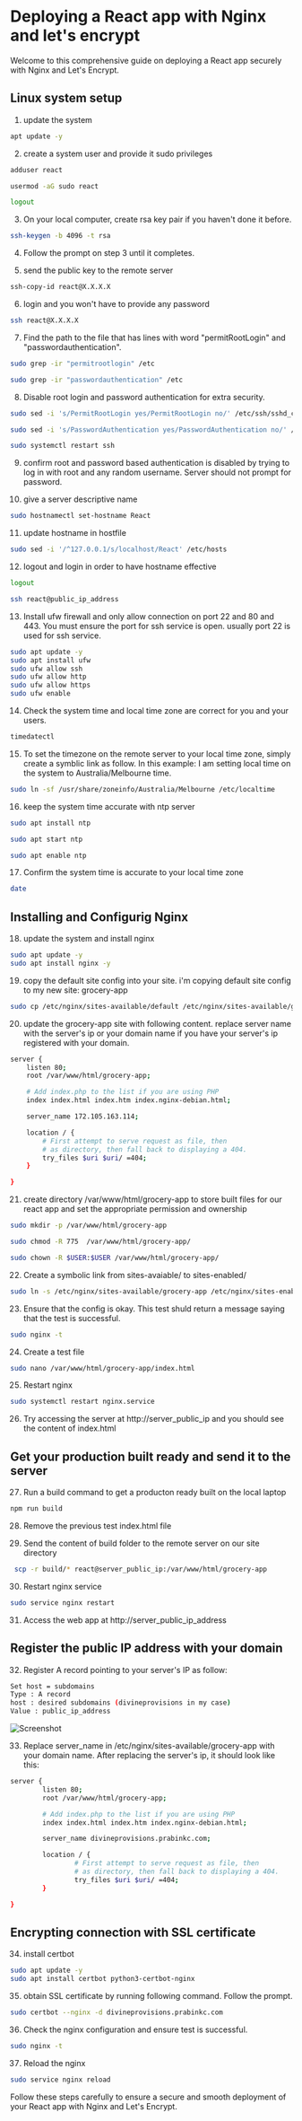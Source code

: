 # Deploying a React app with Nginx and let's encrypt
Welcome to this comprehensive guide on deploying a React app securely with Nginx and Let's Encrypt. 

## Linux system setup

1. update the system
```bash
apt update -y
```

2. create a system user and provide it sudo privileges
```bash
adduser react
```

```bash
usermod -aG sudo react

```

```bash
logout
```

3. On your local computer, create rsa key pair if you haven't done it before.
```bash
ssh-keygen -b 4096 -t rsa
```

4. Follow the prompt on step 3 until it completes.

5. send the public key to the remote server
```bash
ssh-copy-id react@X.X.X.X
```

6. login and you won't have to provide any password
```bash
ssh react@X.X.X.X
```

7. Find the path to the file that has lines with word "permitRootLogin" and "passwordauthentication".
```bash
sudo grep -ir "permitrootlogin" /etc
```

```bash
sudo grep -ir "passwordauthentication" /etc
```

8. Disable root login and password authentication for extra security.
```bash
sudo sed -i 's/PermitRootLogin yes/PermitRootLogin no/' /etc/ssh/sshd_configsed 
```

```bash
sudo sed -i 's/PasswordAuthentication yes/PasswordAuthentication no/' /etc/ssh/sshd_config
```

```bash
sudo systemctl restart ssh
```

9. confirm root and password based authentication is disabled by trying to log in with root and any random username. Server should not prompt for password.

10. give a server descriptive name
```bash
sudo hostnamectl set-hostname React
```

11. update hostname in hostfile
```bash
sudo sed -i '/^127.0.0.1/s/localhost/React' /etc/hosts
```

12. logout and login in order to have hostname effective

```bash
logout
```

```bash
ssh react@public_ip_address
```

13. Install ufw firewall and only allow connection on port 22 and 80 and 443. You must ensure the port for ssh service is open. usually port 22 is used for ssh service.

```bash
sudo apt update -y
sudo apt install ufw
sudo ufw allow ssh
sudo ufw allow http
sudo ufw allow https
sudo ufw enable
```

14. Check the system time and local time zone are correct for you and your users.
```bash
timedatectl
```

15. To set the timezone on the remote server to your local time zone, simply create a symblic link as follow. In this example: I am setting local time on the system to Australia/Melbourne time.

```bash
sudo ln -sf /usr/share/zoneinfo/Australia/Melbourne /etc/localtime
```

16. keep the system time accurate with ntp server
```bash
sudo apt install ntp
```

```bash
sudo apt start ntp
```

```bash
sudo apt enable ntp
```

17. Confirm the system time is accurate to your local time zone
```bash
date
```

## Installing and Configurig Nginx

18. update the system and install nginx
```bash
sudo apt update -y
sudo apt install nginx -y
```
19. copy the default site config into your site. i'm copying default site config to my new site: grocery-app

```bash
sudo cp /etc/nginx/sites-available/default /etc/nginx/sites-available/grocery-app
```
20. update the grocery-app site with following content. replace server name with the server's ip or your domain name if you have your server's ip registered with your domain.
```bash
server {
	listen 80;
	root /var/www/html/grocery-app;

	# Add index.php to the list if you are using PHP
	index index.html index.htm index.nginx-debian.html;

	server_name 172.105.163.114;

	location / {
		# First attempt to serve request as file, then
		# as directory, then fall back to displaying a 404.
		try_files $uri $uri/ =404;
	}

}
```
21. create directory /var/www/html/grocery-app to store built files for our react app and set the appropriate permission and ownership
```bash
sudo mkdir -p /var/www/html/grocery-app
```

```bash
sudo chmod -R 775  /var/www/html/grocery-app/
```

```bash
sudo chown -R $USER:$USER /var/www/html/grocery-app/
```

22. Create a symbolic link from sites-avaiable/ to sites-enabled/
```bash
sudo ln -s /etc/nginx/sites-available/grocery-app /etc/nginx/sites-enabled/
```

23. Ensure that the config is okay. This test shuld return a message saying that the test is successful.
```bash
sudo nginx -t
```

24. Create a test file
```bash
sudo nano /var/www/html/grocery-app/index.html
```
25. Restart nginx
```bash
sudo systemctl restart nginx.service 
```

26. Try accessing the server at http://server_public_ip and you should see the content of index.html

## Get your production built ready and send it to the server

27. Run a build command to get a producton ready built on the local laptop
```bash
npm run build
```

28. Remove the previous test index.html file

29. Send the content of build folder to the remote server on our site directory
```bash
 scp -r build/* react@server_public_ip:/var/www/html/grocery-app
```

30. Restart nginx service
```bash
sudo service nginx restart
```
31. Access the web app at http://server_public_ip_address


## Register the public IP address with your domain

32. Register A record pointing to your server's IP as follow:
``` bash
Set host = subdomains
Type : A record
host : desired subdomains (divineprovisions in my case)
Value : public_ip_address
```

![Screenshot](Screenshot_from_2024-02-01_15-25-54.png)

33. Replace server_name in /etc/nginx/sites-available/grocery-app with your domain name. After replacing the server's ip, it should look like this:
```bash
server {
        listen 80;
        root /var/www/html/grocery-app;

        # Add index.php to the list if you are using PHP
        index index.html index.htm index.nginx-debian.html;

        server_name divineprovisions.prabinkc.com;

        location / {
                # First attempt to serve request as file, then
                # as directory, then fall back to displaying a 404.
                try_files $uri $uri/ =404;
        }

}
```

## Encrypting connection with SSL certificate

34. install certbot
```bash
sudo apt update -y
sudo apt install certbot python3-certbot-nginx
``` 

35. obtain SSL certificate by running following command. Follow the prompt.
```bash
sudo certbot --nginx -d divineprovisions.prabinkc.com
```

36. Check the nginx configuration and ensure test is successful.
```bash
sudo nginx -t
```

37. Reload the nginx
```bash
sudo service nginx reload
```
Follow these steps carefully to ensure a secure and smooth deployment of your React app with Nginx and Let's Encrypt.
